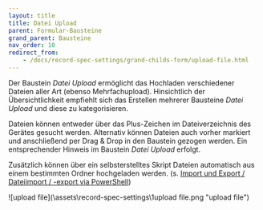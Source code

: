 ```yaml
---
layout: title
title: Datei Upload
parent: Formular-Bausteine
grand_parent: Bausteine
nav_order: 10
redirect_from:
    - /docs/record-spec-settings/grand-childs-form/upload-file.html
---
```


Der Baustein _Datei Upload_ ermöglicht das Hochladen verschiedener Dateien aller Art (ebenso Mehrfachupload).
Hinsichtlich der Übersichtlichkeit empfiehlt sich das Erstellen mehrerer Bausteine _Datei Upload_ und diese zu
kategorisieren.

Dateien können entweder über das Plus-Zeichen im Dateiverzeichnis des Gerätes gesucht werden. Alternativ können Dateien
auch vorher markiert und anschließend per Drag & Drop in den Baustein gezogen werden. Ein entsprechender Hinweis
im Baustein _Datei Upload_ erfolgt.

Zusätzlich können über ein selbsterstelltes Skript Dateien automatisch aus einem bestimmten Ordner hochgeladen werden. (s. [Import und Export / Dateiimport / -export via PowerShell](/docs/import-export.html#dateiimport---export-via-powershell))

![upload file](\assets\record-spec-settings\1upload file.png "upload file")
